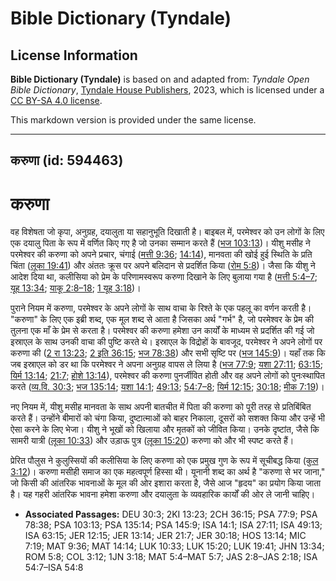 # Bible Dictionary (Tyndale)

## License Information

**Bible Dictionary (Tyndale)** is based on and adapted from: _Tyndale Open Bible Dictionary_, [Tyndale House Publishers](https://tyndaleopenresources.com/), 2023, which is licensed under a [CC BY-SA 4.0 license](https://creativecommons.org/licenses/by-sa/4.0/legalcode.en).

This markdown version is provided under the same license.



--------------------------------

## करुणा (id: 594463)

करुणा
=====

 वह विशेषता जो कृपा, अनुग्रह, दयालुता या सहानुभूति दिखाती है। बाइबल में, परमेश्वर को उन लोगों के लिए एक दयालु पिता के रूप में वर्णित किए गए है जो उनका सम्मान करते हैं ([भज 103:13](https://ref.ly/Ps103:13))। यीशु मसीह ने परमेश्वर की करुणा को अपने प्रचार, चंगाई ([मत्ती 9:36](https://ref.ly/Matt9:36); [14:14](https://ref.ly/Matt14:14)), मानवता की खोई हुई स्थिति के प्रति चिंता ([लूका 19:41](https://ref.ly/Luke19:41)) और अंततः क्रूस पर अपने बलिदान से प्रदर्शित किया ([रोम 5:8](https://ref.ly/Rom5:8))। जैसा कि यीशु ने आदेश दिया था, कलीसिया को प्रेम के परिणामस्वरूप करुणा दिखाने के लिए बुलाया गया है ([मत्ती 5:4–7](https://ref.ly/Matt5:4-Matt5:7); [यूह 13:34](https://ref.ly/John13:34); [याकू 2:8–18](https://ref.ly/Jas2:8-Jas2:18); [1 यूह 3:18](https://ref.ly/1John3:18))।

पुराने नियम में करुणा, परमेश्वर के अपने लोगों के साथ वाचा के रिश्ते के एक पहलू का वर्णन करती है। "करुणा" के लिए एक इब्री शब्द, एक मूल शब्द से आता है जिसका अर्थ "गर्भ" है, जो परमेश्वर के प्रेम की तुलना एक माँ के प्रेम से करता है। परमेश्वर की करुणा हमेशा उन कार्यों के माध्यम से प्रदर्शित की गई जो इस्राएल के साथ उनकी वाचा की पुष्टि करते थे। इस्राएल के विद्रोहों के बावजूद, परमेश्वर ने अपने लोगों पर करुणा की ([2 रा 13:23](https://ref.ly/2Kgs13:23); [2 इति 36:15](https://ref.ly/2Chr36:15); [भज 78:38](https://ref.ly/Ps78:38)) और सभी सृष्टि पर ([भज 145:9](https://ref.ly/Ps145:9))। यहाँ तक कि जब इस्राएल को डर था कि परमेश्वर ने अपना अनुग्रह वापस ले लिया है ([भज 77:9](https://ref.ly/Ps77:9); [यशा 27:11](https://ref.ly/Isa27:11); [63:15](https://ref.ly/Isa63:15); [यिर्म 13:14](https://ref.ly/Jer13:14); [21:7](https://ref.ly/Jer21:7); [होशे 13:14](https://ref.ly/Hos13:14)), परमेश्वर की करुणा पुनर्जीवित होती और वह अपने लोगों को पुनःस्थापित करते ([व्य.वि. 30:3](https://ref.ly/Deut30:3); [भज 135:14](https://ref.ly/Ps135:14); [यशा 14:1](https://ref.ly/Isa14:1); [49:13](https://ref.ly/Isa49:13); [54:7–8](https://ref.ly/Isa54:7-Isa54:8); [यिर्म 12:15](https://ref.ly/Jer12:15); [30:18](https://ref.ly/Jer30:18); [मीक 7:19](https://ref.ly/Mic7:19))।

नए नियम में, यीशु मसीह मानवता के साथ अपनी बातचीत में पिता की करुणा को पूरी तरह से प्रतिबिंबित करते हैं। उन्होंने बीमारों को चंगा किया, दुष्टात्माओं को बाहर निकाला, दूसरों को सशक्त किया और उन्हें भी ऐसा करने के लिए भेजा। यीशु ने भूखों को खिलाया और मृतकों को जीवित किया। उनके दृष्टांत, जैसे कि सामरी यात्री ([लूका 10:33](https://ref.ly/Luke10:33)) और उड़ाऊ पुत्र ([लूका 15:20](https://ref.ly/Luke15:20)) करुणा को और भी स्पष्ट करते हैं।

प्रेरित पौलुस ने कुलुस्सियों की कलीसिया के लिए करुणा को एक प्रमुख गुण के रूप में सूचीबद्ध किया ([कुल 3:12](https://ref.ly/Col3:12))। करुणा मसीही समाज का एक महत्वपूर्ण हिस्सा थी। यूनानी शब्द का अर्थ है "करुणा से भर जाना," जो किसी की आंतरिक भावनाओं के मूल की ओर इशारा करता है, जैसे आज "हृदय" का प्रयोग किया जाता है। यह गहरी आंतरिक भावना हमेशा करुणा और दयालुता के व्यवहारिक कार्यों की ओर ले जानी चाहिए।

* **Associated Passages:** DEU 30:3; 2KI 13:23; 2CH 36:15; PSA 77:9; PSA 78:38; PSA 103:13; PSA 135:14; PSA 145:9; ISA 14:1; ISA 27:11; ISA 49:13; ISA 63:15; JER 12:15; JER 13:14; JER 21:7; JER 30:18; HOS 13:14; MIC 7:19; MAT 9:36; MAT 14:14; LUK 10:33; LUK 15:20; LUK 19:41; JHN 13:34; ROM 5:8; COL 3:12; 1JN 3:18; MAT 5:4–MAT 5:7; JAS 2:8–JAS 2:18; ISA 54:7–ISA 54:8

